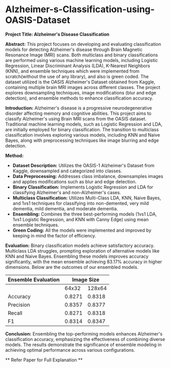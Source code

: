 # Alzheimer-s-Classification-using-OASIS-Dataset

**Project Title: Alzheimer's Disease Classification**

**Abstract:**
This project focuses on developing and evaluating classification models for detecting Alzheimer's disease through Brain Magnetic Resonance Image (MRI) scans. Both multiclass and binary classifications are performed using various machine learning models, including Logistic Regression, Linear Discriminant Analysis (LDA), K-Nearest Neighbors (KNN), and ensemble techniques which were implemented from scratch(without the use of any library), and also is green coded. The dataset utilized is the OASIS Alzheimer's Dataset obtained from Kaggle, containing multiple brain MRI images across different classes. The project explores downsampling techniques, image modifications (blur and edge detection), and ensemble methods to enhance classification accuracy.

**Introduction:**
Alzheimer's disease is a progressive neurodegenerative disorder affecting memory and cognitive abilities. This project aims to classify Alzheimer's using Brain MRI scans from the OASIS dataset. Traditional machine learning models, such as Logistic Regression and LDA, are initially employed for binary classification. The transition to multiclass classification involves exploring various models, including KNN and Naive Bayes, along with preprocessing techniques like image blurring and edge detection.


**Method:**
- **Dataset Description:** Utilizes the OASIS-1 Alzheimer's Dataset from Kaggle, downsampled and categorized into classes.
- **Data Preprocessing:** Addresses class imbalance, downsamples images and applies modifications such as blur and edge detection.
- **Binary Classification:** Implements Logistic Regression and LDA for classifying Alzheimer's and non-Alzheimer's cases.
- **Multiclass Classification:** Utilizes Multi-Class LDA, KNN, Naive Bayes, and 1vs1 techniques for classifying into non-demented, very mild dementia, mild dementia, and moderate dementia.
- **Ensembling:** Combines the three best-performing models (1vs1 LDA, 1vs1 Logistic Regression, and KNN with Canny Edge) using mean ensemble techniques.
- **Green Coding:** All the models were implemented and improved by keeping in mind the factor of efficiency.

**Evaluation:**
Binary classification models achieve satisfactory accuracy. Multiclass LDA struggles, prompting exploration of alternative models like KNN and Naive Bayes. Ensembling these models improves accuracy significantly, with the mean ensemble achieving 83.17% accuracy in higher dimensions. Below are the outcomes of our ensembled models.


<div align="center">
<div style="text-align: center;">
    <table>
        <thead>
            <tr>
                <th>Ensemble Evaluation</th>
                <th colspan="2">Image Size</th>
            </tr>
        </thead>
        <tbody>
            <tr>
                <td></td>
                <td>64x32</td>
                <td>128x64</td>
            </tr>
            <tr>
                <td>Accuracy</td>
                <td>0.8271</td>
                <td>0.8318</td>
            </tr>
            <tr>
                <td>Precision</td>
                <td>0.8357</td>
                <td>0.8377</td>
            </tr>
            <tr>
                <td>Recall</td>
                <td>0.8271</td>
                <td>0.8318</td>
            </tr>
            <tr>
                <td>F1</td>
                <td>0.8314</td>
                <td>0.8347</td>
            </tr>
        </tbody>
    </table>
</div>
</div>

**Conclusion:**
Ensembling the top-performing models enhances Alzheimer's classification accuracy, emphasizing the effectiveness of combining diverse models. The results demonstrate the significance of ensemble modeling in achieving optimal performance across various configurations.


** Refer Paper for Full Explanation **
